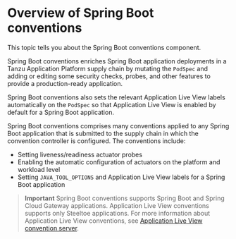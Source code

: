 # Overview of Spring Boot conventions

This topic tells you about the Spring Boot conventions component.

Spring Boot conventions enriches Spring Boot application deployments in a Tanzu Application Platform
supply chain by mutating the `PodSpec` and adding or editing some security checks, probes, and other
features to provide a production-ready application.

Spring Boot conventions also sets the relevant Application Live View labels automatically on the
`PodSpec` so that Application Live View is enabled by default for a Spring Boot application.

Spring Boot conventions comprises many conventions applied to any Spring Boot application that is
submitted to the supply chain in which the convention controller is configured. The conventions
include:

- Setting liveness/readiness actuator probes
- Enabling the automatic configuration of actuators on the platform and workload level
- Setting `JAVA_TOOL_OPTIONS` and Application Live View labels for a Spring Boot application

> **Important** Spring Boot conventions supports Spring Boot and Spring Cloud Gateway applications.
> Application Live View conventions supports only Steeltoe applications. For more information about
> Application Live View conventions, see
> [Application Live View convention server](../app-live-view/configuring-apps/convention-server.hbs.md).
